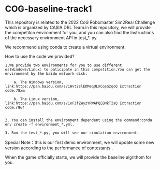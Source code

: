 # COG-baseline-track1
This repository is related to the 2022 CoG Robomaster Sim2Real Challenge which is organized by CASIA DRL Team.In this repository, we will provide the competiton environment for you, and you can also find the Instructions of the necessary environment API in test_*. py.            

We recommend using conda to create a virtual environment.

How to use the code we provided?

    1.We provide two environments for you to use different os(Windows/Linux) to paticipate in this competition.You can get the environment by the baidu network disk:

        a. The Windows version, link:https://pan.baidu.com/s/1Wvt2slEDMeqULXCqeGzqoQ Extraction code:78xm

        b. The Linux version, link:https://pan.baidu.com/s/1oFifZWyzYRWAPQEBMkTIsQ Extraction code:r9u4

        
    2. You can install the environment dependent using the command:conda env create -f environment_*.yml.

    3. Run the test_*.py, you will see our simulation environment.
        
       
Special Note：this is our first demo environment, we will update some new version according to the performance of contestants .
        
When the game officially starts, we will provide the baseline algrithom for you.
